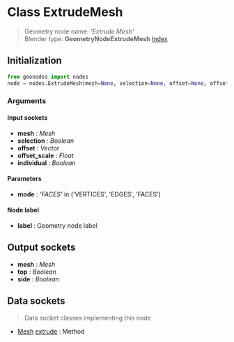 
# Class ExtrudeMesh

> Geometry node name: _'Extrude Mesh'_<br>Blender type:  **GeometryNodeExtrudeMesh**
[Index](/docs/index.md)

## Initialization


```python
from geonodes import nodes
node = nodes.ExtrudeMesh(mesh=None, selection=None, offset=None, offset_scale=None, individual=None, mode='FACES', label=None)
```


### Arguments


#### Input sockets



- **mesh** : _Mesh_
- **selection** : _Boolean_
- **offset** : _Vector_
- **offset_scale** : _Float_
- **individual** : _Boolean_



#### Parameters



- **mode** : _'FACES'_ in ('VERTICES', 'EDGES', 'FACES')



#### Node label



- **label** : Geometry node label



## Output sockets



- **mesh** : _Mesh_
- **top** : _Boolean_
- **side** : _Boolean_



## Data sockets

> Data socket classes implementing this node


- [Mesh](../sockets/Mesh.md) [extrude](../sockets/Mesh.md#extrude) : Method


